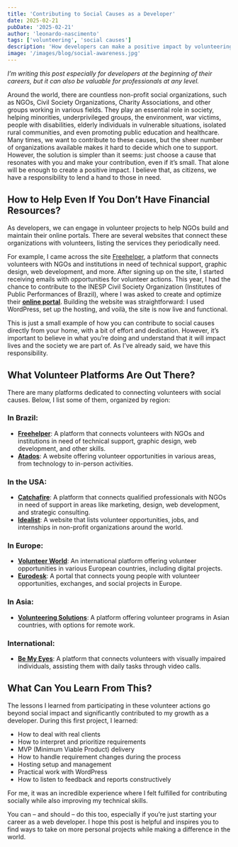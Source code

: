 ```yaml
---
title: 'Contributing to Social Causes as a Developer'
date: 2025-02-21
pubDate: '2025-02-21'
author: 'leonardo-nascimento'
tags: ['volunteering', 'social causes']
description: 'How developers can make a positive impact by volunteering their skills to social causes.'
image: '/images/blog/social-awareness.jpg'
---
```


_I’m writing this post especially for developers at the beginning of their careers, but it can also be valuable for professionals at any level._

Around the world, there are countless non-profit social organizations, such as NGOs, Civil Society Organizations, Charity Associations, and other groups working in various fields. They play an essential role in society, helping minorities, underprivileged groups, the environment, war victims, people with disabilities, elderly individuals in vulnerable situations, isolated rural communities, and even promoting public education and healthcare. Many times, we want to contribute to these causes, but the sheer number of organizations available makes it hard to decide which one to support. However, the solution is simpler than it seems: just choose a cause that resonates with you and make your contribution, even if it’s small. That alone will be enough to create a positive impact. I believe that, as citizens, we have a responsibility to lend a hand to those in need.

## How to Help Even If You Don’t Have Financial Resources?

As developers, we can engage in volunteer projects to help NGOs build and maintain their online portals. There are several websites that connect these organizations with volunteers, listing the services they periodically need.

For example, I came across the site [Freehelper](https://www.freehelper.org), a platform that connects volunteers with NGOs and institutions in need of technical support, graphic design, web development, and more. After signing up on the site, I started receiving emails with opportunities for volunteer actions. This year, I had the chance to contribute to the INESP Civil Society Organization (Institutes of Public Performances of Brazil), where I was asked to create and optimize their **[online portal](https://www.inespbrasil.site/)**. Building the website was straightforward: I used WordPress, set up the hosting, and voilà, the site is now live and functional.

This is just a small example of how you can contribute to social causes directly from your home, with a bit of effort and dedication. However, it’s important to believe in what you’re doing and understand that it will impact lives and the society we are part of. As I’ve already said, we have this responsibility.

## What Volunteer Platforms Are Out There?

There are many platforms dedicated to connecting volunteers with social causes. Below, I list some of them, organized by region:

### In Brazil:

- **[Freehelper](https://www.freehelper.com.br)**: A platform that connects volunteers with NGOs and institutions in need of technical support, graphic design, web development, and other skills.
- **[Atados](https://www.atados.com.br)**: A website offering volunteer opportunities in various areas, from technology to in-person activities.

### In the USA:

- **[Catchafire](https://www.catchafire.org)**: A platform that connects qualified professionals with NGOs in need of support in areas like marketing, design, web development, and strategic consulting.
- **[Idealist](https://www.idealist.org)**: A website that lists volunteer opportunities, jobs, and internships in non-profit organizations around the world.

### In Europe:

- **[Volunteer World](https://www.volunteerworld.com)**: An international platform offering volunteer opportunities in various European countries, including digital projects.
- **[Eurodesk](https://www.eurodesk.eu)**: A portal that connects young people with volunteer opportunities, exchanges, and social projects in Europe.

### In Asia:

- **[Volunteering Solutions](https://www.volunteeringsolutions.com)**: A platform offering volunteer programs in Asian countries, with options for remote work.

### International:

- **[Be My Eyes](https://www.bemyeyes.com)**: A platform that connects volunteers with visually impaired individuals, assisting them with daily tasks through video calls.

## What Can You Learn From This?

The lessons I learned from participating in these volunteer actions go beyond social impact and significantly contributed to my growth as a developer. During this first project, I learned:

- How to deal with real clients
- How to interpret and prioritize requirements
- MVP (Minimum Viable Product) delivery
- How to handle requirement changes during the process
- Hosting setup and management
- Practical work with WordPress
- How to listen to feedback and reports constructively

For me, it was an incredible experience where I felt fulfilled for contributing socially while also improving my technical skills.

You can – and should – do this too, especially if you’re just starting your career as a web developer. I hope this post is helpful and inspires you to find ways to take on more personal projects while making a difference in the world.
